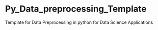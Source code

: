 # Py_Data_preprocessing_Template
Template for Data Preprocessing in python for Data Science Applications
